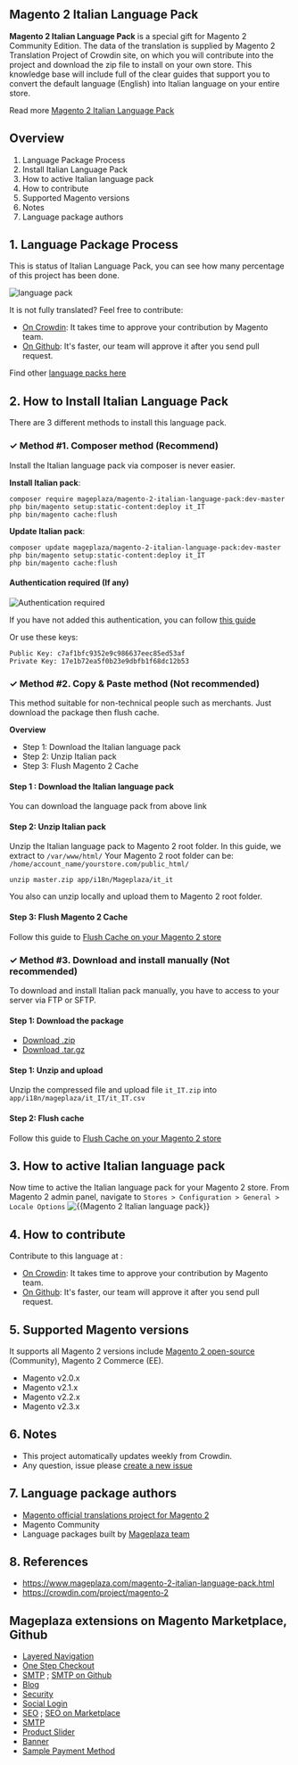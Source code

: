 ## Magento 2 Italian Language Pack

**Magento 2 Italian Language Pack** is a special gift for Magento 2 Community Edition. The data of the translation is supplied by Magento 2 Translation Project of Crowdin site, on which you will contribute into the project and download the zip file to install on your own store. This knowledge base will include full of the clear guides that support you to convert the default language (English) into Italian language on your entire store.

Read more [Magento 2 Italian Language Pack](https://www.mageplaza.com/magento-2-italian-language-pack.html)


## Overview

1. Language Package Process
2. Install Italian Language Pack
3. How to active Italian language pack
4. How to contribute
5. Supported Magento versions
6. Notes
7. Language package authors

## 1. Language Package Process

This is status of Italian Language Pack, you can see how many percentage of this project has been done.

![language pack](http://progressed.io/bar/92?title=translated)

It is not fully translated? Feel free to contribute:
- [On Crowdin](https://crowdin.com/project/magento-2): It takes time to approve your contribution by Magento team.
- [On Github](https://github.com/mageplaza/magento-2-italian-language-pack/blob/master/HOW-TO-CONTRIBUTE.md): It's faster, our team will approve it after you send pull request.


Find other [language packs here](https://www.mageplaza.com/kb/magento-2-language-pack/)

## 2. How to Install Italian Language Pack

There are 3 different methods to install this language pack.

### ✓ Method #1. Composer method (Recommend)
Install the Italian language pack via composer is never easier.

**Install Italian pack**:

```
composer require mageplaza/magento-2-italian-language-pack:dev-master
php bin/magento setup:static-content:deploy it_IT
php bin/magento cache:flush

```


**Update  Italian pack**:

```
composer update mageplaza/magento-2-italian-language-pack:dev-master
php bin/magento setup:static-content:deploy it_IT
php bin/magento cache:flush

```

#### Authentication required (If any)

![Authentication required](https://cdn.mageplaza.com/media/general/dmryiPk.png)

If you have not added this authentication, you can follow [this guide](http://devdocs.magento.com/guides/v2.0/install-gde/prereq/connect-auth.html)

Or use these keys:

```
Public Key: c7af1bfc9352e9c986637eec85ed53af
Private Key: 17e1b72ea5f0b23e9dbfb1f68dc12b53
```



### ✓ Method #2. Copy & Paste method (Not recommended)

This method suitable for non-technical people such as merchants. Just download the package then flush cache.

**Overview**

- Step 1: Download the Italian language pack
- Step 2: Unzip Italian pack
- Step 3: Flush Magento 2 Cache

#### Step 1 : Download the Italian language pack

You can download the language pack from above link

#### Step 2: Unzip Italian pack

Unzip the Italian language pack to Magento 2 root folder. In this guide, we extract to `/var/www/html/`
Your Magento 2 root folder can be: `/home/account_name/yourstore.com/public_html/`

```
unzip master.zip app/i18n/Mageplaza/it_it
```

You also can unzip locally and upload them to Magento 2 root folder.

#### Step 3: Flush Magento 2 Cache

Follow this guide to [Flush Cache on your Magento 2 store](https://www.mageplaza.com/kb/how-flush-enable-disable-cache.html)


### ✓ Method #3. Download and install manually (Not recommended)

To download and install Italian pack manually, you have to access to your server via FTP or SFTP.

#### Step 1: Download the package

- [Download .zip](https://github.com/mageplaza/magento-2-italian-language-pack/archive/master.zip)
- [Download .tar.gz](https://github.com/mageplaza/magento-2-italian-language-pack/tarball/master)

#### Step 1: Unzip and upload

Unzip the compressed file and upload file `it_IT.zip` into `app/i18n/mageplaza/it_IT/it_IT.csv`

#### Step 2: Flush cache

Follow this guide to [Flush Cache on your Magento 2 store](https://www.mageplaza.com/kb/how-flush-enable-disable-cache.html)


## 3. How to active Italian language pack 

Now time to active the Italian language pack for your Magento 2 store. From Magento 2 admin panel, navigate to `Stores > Configuration > General > Locale Options`
![{{Magento 2 Italian language pack}}](https://cdn.mageplaza.com/media/general/aPSUA0l.png)


## 4. How to contribute

Contribute to this language at :
- [On Crowdin](https://crowdin.com/project/magento-2): It takes time to approve your contribution by Magento team.
- [On Github](https://github.com/mageplaza/magento-2-italian-language-pack/blob/master/HOW-TO-CONTRIBUTE.md): It's faster, our team will approve it after you send pull request.


## 5. Supported Magento versions

It supports all Magento 2 versions include [Magento 2 open-source](https://www.mageplaza.com/download-magento/) (Community), Magento 2 Commerce (EE).


- Magento v2.0.x
- Magento v2.1.x
- Magento v2.2.x
- Magento v2.3.x



## 6. Notes 

- This project automatically updates weekly from Crowdin.
- Any question, issue please [create a new issue](https://github.com/mageplaza/magento-2-italian-language-pack/issues/new)

## 7. Language package authors

- [Magento official translations project for Magento 2](https://crowdin.com/project/magento-2)
- Magento Community
- Language packages built by [Mageplaza team](https://www.mageplaza.com/)


## 8. References 

- https://www.mageplaza.com/magento-2-italian-language-pack.html
- https://crowdin.com/project/magento-2



## Mageplaza extensions on Magento Marketplace, Github


- [Layered Navigation](https://marketplace.magento.com/mageplaza-layered-navigation-m2.html)
- [One Step Checkout](https://marketplace.magento.com/mageplaza-magento-2-one-step-checkout-extension.html)
- [SMTP](https://marketplace.magento.com/mageplaza-module-smtp.html) ; [SMTP on Github](https://github.com/mageplaza/magento-2-smtp)
- [Blog](https://github.com/mageplaza/magento-2-blog)
- [Security](https://marketplace.magento.com/mageplaza-module-security.html)
- [Social Login](https://github.com/mageplaza/magento-2-social-login)
- [SEO](https://github.com/mageplaza/magento-2-seo) ; [SEO on Marketplace](https://marketplace.magento.com/mageplaza-magento-2-seo-extension.html)
- [SMTP](https://github.com/mageplaza/magento-2-smtp)
- [Product Slider](https://github.com/mageplaza/magento-2-product-slider)
- [Banner](https://github.com/mageplaza/magento-2-banner-slider)
- [Sample Payment Method](https://github.com/mageplaza/magento-2-sample-payment-method)



